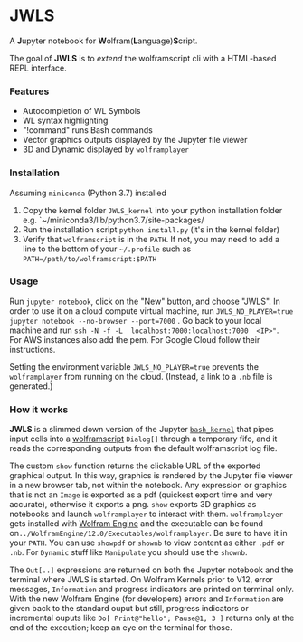 # JWLS

A **J**upyter notebook for **W**olfram(**L**anguage)**S**cript.

The goal of **JWLS** is to *extend* the wolframscript cli with a HTML-based REPL interface.


### Features

* Autocompletion of WL Symbols
* WL syntax highlighting
* "!command" runs Bash commands
* Vector graphics outputs displayed by the Jupyter file viewer
* 3D and Dynamic displayed by `wolframplayer`

### Installation

Assuming `miniconda` (Python 3.7) installed

1. Copy the kernel folder `JWLS_kernel` into your python installation folder e.g. `~/miniconda3/lib/python3.7/site-packages/ 
2. Run the installation script  `python install.py` (it's in the kernel folder)
3. Verify that `wolframscript` is in the `PATH`.  If not, you may need to add a line to the bottom of your `~/.profile` such as `PATH=/path/to/wolframscript:$PATH`

### Usage

Run `jupyter notebook`, click on the "New" button, and choose "JWLS".
In order to use it on a cloud compute virtual machine, run `JWLS_NO_PLAYER=true jupyter notebook --no-browser --port=7000` . Go back to your local machine and run `ssh -N -f -L  localhost:7000:localhost:7000  <IP>"`.  
For AWS instances also add the pem. For Google Cloud follow their instructions. 

Setting the environment variable `JWLS_NO_PLAYER=true` prevents the `wolframplayer` from running on the cloud.
(Instead, a link to a `.nb` file is generated.)

### How it works

**JWLS** is a slimmed down version of the Jupyter [`bash_kernel`](https://github.com/takluyver/bash_kernel) 
that pipes input cells into a [wolframscript](https://www.wolfram.com/wolframscript/) `Dialog[]` 
through a temporary fifo, and it reads the corresponding outputs from the default wolframscript log file. 

The custom `show` function returns the clickable URL of the exported graphical output. In this way, graphics is rendered by the Jupyter file viewer in a new browser tab, not within the notebook.
Any expression or graphics that is not an `Image` is exported as a pdf (quickest export time and very accurate), otherwise it exports a png. 
`show` exports 3D graphics as notebooks and launch `wolframplayer` to interact with them. `wolframplayer` gets installed with [Wolfram Engine](https://www.wolfram.com/engine/) and the executable can be found on`../WolframEngine/12.0/Executables/wolframplayer`. Be sure to have it in your `PATH`.  You can use `showpdf` or `shownb` to view content as either `.pdf` or `.nb`.  For `Dynamic` stuff like `Manipulate` you should use the `shownb`.

The `Out[..]` expressions are returned on both the Jupyter notebook and the terminal where JWLS is started.
On Wolfram Kernels prior to V12,  error messages, `Information` and progress indicators are printed on terminal only.
With the new Wolfram Engine (for developers) errors and `Information` are given back to the standard ouput but still, progress indicators or incremental ouputs like `Do[ Print@"hello"; Pause@1, 3 ]` returns only at the end of the execution; keep an eye on the terminal for those. 
